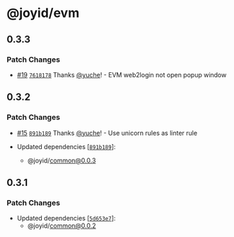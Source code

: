 # @joyid/evm

## 0.3.3

### Patch Changes

- [#19](https://github.com/nervina-labs/joyid-sdk-js/pull/19) [`7618178`](https://github.com/nervina-labs/joyid-sdk-js/commit/76181780b920408c441bdf12b9f4351923914647) Thanks [@yuche](https://github.com/yuche)! - EVM web2login not open popup window

## 0.3.2

### Patch Changes

- [#15](https://github.com/nervina-labs/joyid-sdk-js/pull/15) [`891b189`](https://github.com/nervina-labs/joyid-sdk-js/commit/891b189bcb168513aab9f118dfd9fee6d4ac3a06) Thanks [@yuche](https://github.com/yuche)! - Use unicorn rules as linter rule

- Updated dependencies [[`891b189`](https://github.com/nervina-labs/joyid-sdk-js/commit/891b189bcb168513aab9f118dfd9fee6d4ac3a06)]:
  - @joyid/common@0.0.3

## 0.3.1

### Patch Changes

- Updated dependencies [[`5d653e7`](https://github.com/nervina-labs/joyid-sdk-js/commit/5d653e71b7d8d47edcf300d9acd8a9fb7c852c32)]:
  - @joyid/common@0.0.2
